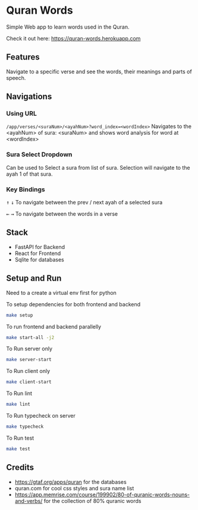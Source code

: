 # Quran Words

Simple Web app to learn words used in the Quran.

Check it out here: https://quran-words.herokuapp.com

## Features

Navigate to a specific verse and see the words, their meanings and parts of speech.

## Navigations

### Using URL
`/app/verses/<suraNum>/<ayahNum>?word_index=<wordIndex>` Navigates to the \<ayahNum\> of sura: \<suraNum\> and shows word analysis for word at \<wordIndex\>

### Sura Select Dropdown
Can be used to Select a sura from list of sura. Selection will navigate to the ayah 1 of that sura.

### Key Bindings
<kbd>&uarr;</kbd> <kbd>&darr;</kbd> To navigate between the prev / next ayah of a selected sura

<kbd>&larr;</kbd> <kbd>&rarr;</kbd> To navigate between
the words in a verse

## Stack
- FastAPI for Backend
- React for Frontend
- Sqlite for databases

## Setup and Run
Need to a create a virtual env first for python

To setup dependencies for both frontend and backend
```sh
make setup
````

To run frontend and backend parallelly
```sh
make start-all -j2
```

To Run server only
```sh
make server-start
```

To Run client only
```sh
make client-start
```

To Run lint
```sh
make lint
```

To Run typecheck on server
```sh
make typecheck
```

To Run test
```sh
make test
```

## Credits
- https://gtaf.org/apps/quran for the databases
- quran.com for cool css styles and sura name list
- https://app.memrise.com/course/199902/80-of-quranic-words-nouns-and-verbs/ for the collection of 80% quranic words
